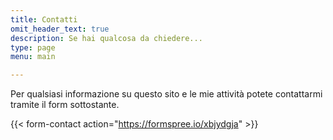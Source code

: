 ```yaml
---
title: Contatti
omit_header_text: true
description: Se hai qualcosa da chiedere...
type: page
menu: main

---
```


Per qualsiasi informazione su questo sito e le mie attività potete contattarmi tramite il form sottostante.

{{< form-contact action="https://formspree.io/xbjydgja"  >}}
